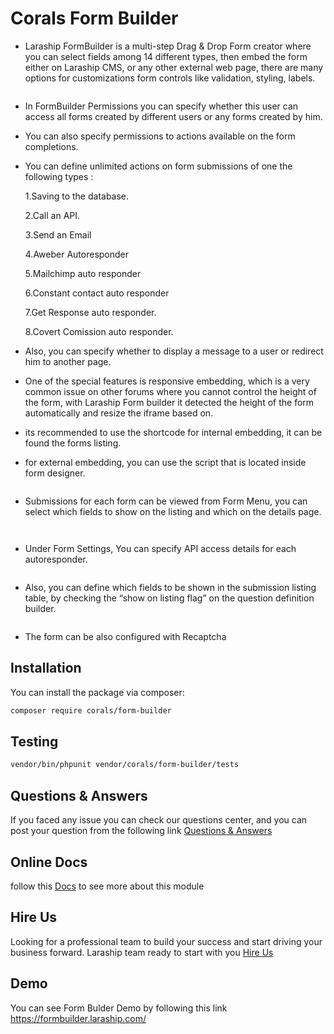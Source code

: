 # Corals Form Builder

- Laraship FormBuilder is a multi-step Drag & Drop Form creator where you can select fields among 14 different types, then embed the form either on Laraship CMS, or any other external web page, there are many options for customizations form controls like validation, styling, labels.

<p><img src="https://www.laraship.com/wp-content/uploads/2018/10/laraship-multistep-formbuilder.png" alt=""></p>


- In FormBuilder Permissions you can specify whether this user can access all forms created by different users or any forms created by him.


- You can also specify permissions to actions available on the form completions.


- You can define unlimited actions on form submissions of one the following types :

  1.Saving to the database.

  2.Call an API.

  3.Send an Email

  4.Aweber Autoresponder

  5.Mailchimp auto responder

  6.Constant contact auto responder

  7.Get Response auto responder.

  8.Covert Comission auto responder.


- Also, you can specify whether to display a message to a user or redirect him to another page.


- One of the special features is responsive embedding, which is a very common issue on other forums where you cannot control the height of the form, with Laraship Form builder it detected the height of the form automatically and resize the iframe based on.


- its recommended to use the shortcode for internal embedding, it can be found the forms listing.


- for external embedding, you can use the script that is located inside form designer.

<p><img src="https://www.laraship.com/wp-content/uploads/2018/10/form_embed.png" alt=""></p>


- Submissions for each form can be viewed from Form Menu, you can select which fields to show on the listing and which on the details page.

<p><img src="https://www.laraship.com/wp-content/uploads/2018/10/laraship-formbuilder-submission-list.png" alt=""></p>
<p><img src="https://www.laraship.com/wp-content/uploads/2018/10/laraship-formbuilder-submission-details.png" alt=""></p>

- Under Form Settings, You can specify API access details for each autoresponder.

<p><img src="https://www.laraship.com/wp-content/uploads/2018/10/laraship-formbuilder-autoresponder-settings.png" alt=""></p>

- Also, you can define which fields to be shown in the submission listing table, by checking the “show on listing flag” on the question definition builder.

<p><img src="https://www.laraship.com/wp-content/uploads/2018/10/laraship-form-builder-selection.png" alt=""></p>

- The form can be also configured with Recaptcha

## Installation

You can install the package via composer:

```bash
composer require corals/form-builder
```

## Testing

```bash
vendor/bin/phpunit vendor/corals/form-builder/tests 
```

## Questions & Answers
If you faced any issue you can check our questions center, and you can post your question from the following link
[Questions & Answers](https://www.laraship.com/laraship-questions/)  


## Online Docs 
follow this [Docs](https://www.laraship.com/docs/laraship/form-builder/) to see more about this module 

## Hire Us
Looking for a professional team to build your success and start driving your business forward.
Laraship team ready to start with you [Hire Us](https://www.laraship.com/contact)

## Demo
You can see Form Bulder Demo by following this link https://formbuilder.laraship.com/
